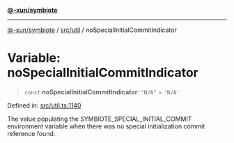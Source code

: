 [**@-xun/symbiote**](../../../README.md)

***

[@-xun/symbiote](../../../README.md) / [src/util](../README.md) / noSpecialInitialCommitIndicator

# Variable: noSpecialInitialCommitIndicator

> `const` **noSpecialInitialCommitIndicator**: `"N/A"` = `'N/A'`

Defined in: [src/util.ts:1140](https://github.com/Xunnamius/symbiote/blob/261741e26a03ae661b506c3872cb86af79a07f11/src/util.ts#L1140)

The value populating the SYMBIOTE_SPECIAL_INITIAL_COMMIT environment variable
when there was no special initialization commit reference found.
